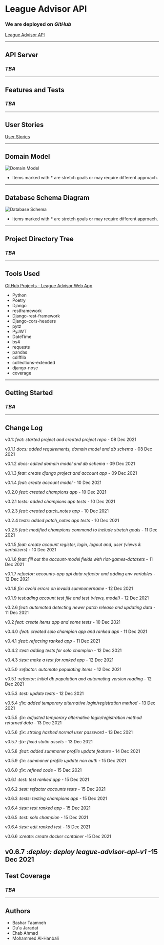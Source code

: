 # League Advisor API

### We are deployed on *GitHub*

[League Advisor API](https://github.com/League-Advisor/league-advisor-api)

---

## API Server

### *TBA*

---

## Features and Tests

### *TBA*

---

## User Stories

[User Stories](https://github.com/orgs/League-Advisor/projects/2)

---

## Domain Model

![Domain Model](assets/Domain_Model.png)

- Items marked with * are stretch goals or may require different approach.

---

## Database Schema Diagram

![Database Schema](assets/Database_Schema.png)

- Items marked with * are stretch goals or may require different approach.

---

## Project Directory Tree

### *TBA*

---

## Tools Used

[GitHub Projects - League Advisor Web App](https://github.com/orgs/League-Advisor/projects/2)

- Python
- Poetry
- Django
- restframework
- Django-rest-framework
- Django-cors-headers
- pytz
- PyJWT
- DateTime
- bs4
- requests
- pandas
- cdifflib
- collections-extended
- django-nose
- coverage

---

## Getting Started

### *TBA*

---

## Change Log

v0.1: _feat: started project and created project repo_ - 08 Dec 2021

v0.1.1 _docs: added requirements, domain model and db schema_ - 08 Dec 2021

v0.1.2 _docs: edited domain model and db schema_ - 09 Dec 2021

v0.1.3 _feat: create django project and account app_ - 09 Dec 2021

v0.1.4 _feat: create account model_ - 10 Dec 2021

v0.2.0 _feat: created champions app_ - 10 Dec 2021

v0.2.1 _tests: added champions app tests_ - 10 Dec 2021

v0.2.3 _feat: created patch_notes app_ - 10 Dec 2021

v0.2.4 _tests: added patch_notes app tests_ - 10 Dec 2021

v0.2.5 _feat: modified champions command to include stretch goals_ - 11 Dec 2021

v0.1.5 _feat: create account register, login, logout and, user (views & serializers)_ - 10 Dec 2021

v0.1.6 _feat: fill out the account-model fields with riot-games-datasets_ - 11 Dec 2021

v0.1.7 _refactor: accounts-app api data refactor and adding env variables_ - 12 Dec 2021

v0.1.8 _fix: avoid errors on invalid summonername_ - 12 Dec 2021

v0.1.9 test:_ading account test file and test (views, model)_ - 12 Dec 2021

v0.2.6 _feat: automated detecting newer patch release and updating data_ - 11 Dec 2021

v0.2 _feat: create items app and some tests_ - 10 Dec 2021

v0.4.0 :_feat: created solo champion app and ranked app_ - 11 Dec 2021

v0.4.1 :_feat: refacring ranked app_ - 11 Dec 2021

v0.4.2 :_test: adding tests for solo champion_ - 12 Dec 2021

v0.4.3 :_test: make a test for ranked app_ - 12 Dec 2021

v0.5.0 :_refactor: automate populating items_ - 12 Dec 2021

v0.5.1 :_refactor: initial db population and automating version reading_ - 12 Dec 2021

v0.5.3 :_test: update tests_ - 12 Dec 2021

v0.5.4 :_fix: added temporary alternative login/registration method_ - 13 Dec 2021

v0.5.5 :_fix: adjusted temporary alternative login/registration method returned data_ - 13 Dec 2021

v0.5.6 :_fix: stroing hashed normal user password_ - 13 Dec 2021

v0.5.7 :_fix: fixed static assets_ - 13 Dec 2021

v0.5.8 :_feat: added summoner profile update feature_ - 14 Dec 2021

v0.5.9 :_fix: summoner profile update non auth_ - 15 Dec 2021

v0.6.0 :_fix: refined code_ - 15 Dec 2021

v0.6.1 :_test: test ranked app_ - 15 Dec 2021

v0.6.2 :_test: refactor accounts tests_ - 15 Dec 2021

v0.6.3 :_tests: testing champions app_ - 15 Dec 2021

v0.6.4 :_test: test ranked app_ - 15 Dec 2021

v0.6.5 :_test: solo champion_ - 15 Dec 2021

v0.6.4 :_test: edit ranked test_ - 15 Dec 2021

v0.6.6 :_create: create docker container_ -15 Dec 2021

v0.6.7 :_deploy: deploy league-advisor-api-v1_ -15 Dec 2021
---

## Test Coverage

### *TBA*

---

## Authors

- Bashar Taamneh
- Du'a Jaradat
- Ehab Ahmad
- Mohammed Al-Hanbali
